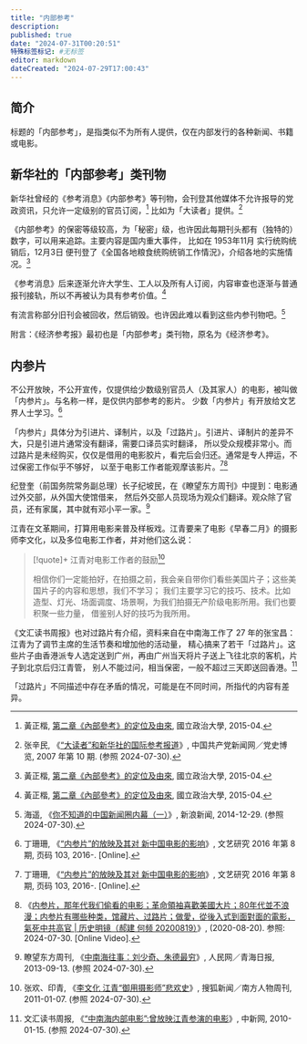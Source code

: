 ```yaml
---
title: "内部参考"
description:
published: true
date: "2024-07-31T00:20:51"
特殊标签标记: #无标签
editor: markdown
dateCreated: "2024-07-29T17:00:43"
---
```


## 简介

标题的「内部参考」，是指类似不为所有人提供，仅在内部发行的各种新闻、书籍或电影。

## 新华社的「内部参考」类刊物

新华社曾经的《参考消息》《内部参考》等刊物，会刊登其他媒体不允许报导的党政资讯，只允许一定级别的官员订阅，[^33731]
比如为「大读者」提供。[^45139]

[^33731]: 黃正楷, [第二章《內部參考》的定位及由來](https://nccur.lib.nccu.edu.tw/bitstream/140.119/33731/5/26000305.pdf?vad=cYdBJX&nrobot=1), 國立政治大學, 2015-04.

[^45139]: 张辛民, 《[“大读者”和新华社的国际参考报道](https://web.archive.org/web/20220407213947/http://cpc.people.com.cn/GB/85037/85038/7745139.html)》, 中国共产党新闻网／党史博览, 2007 年第 10 期. (参照 2024-07-30).

《内部参考》的保密等级较高，为「秘密」级，也许因此每期刊头都有（独特的）数字，可以用来追踪。主要内容是国内重大事件，
比如在 1953年11月 实行统购统销后，12月3日 便刊登了《全国各地粮食统购统销工作情況》，介绍各地的实施情况。[^33731]

《参考消息》后来逐渐允许大学生、工人以及所有人订阅，内容审查也逐渐与普通报刊接轨，所以不再被认为具有参考价值。[^33731]

有流言称部分旧刊会被回收，然后销毁。也许因此难以看到这些内参刊物吧。[^2v63p]

[^2v63p]: 海遥, 《[你不知道的中国新闻圈内幕（一）](https://web.archive.org/web/20240729162702/https://news.sina.com.cn/zl/zatan/blog/2014-12-29/15502909/2870082394/ab11fb5a0102v63p.shtml)》, 新浪新闻, 2014-12-29. (参照 2024-07-30).

附言：《经济参考报》最初也是「内部参考」类刊物，原名为《经济参考》。

## 内参片

不公开放映，不公开宣传，仅提供给少数级别官员人（及其家人）的电影，被叫做「内参片」。与名称一样，是仅供内部参考的影片。
少数「内参片」有开放给文艺界人士学习。[^03828]

[^03828]: 丁珊珊, 《[“内参片”的放映及其对 新中国电影的影响](https://web.archive.org/web/20240730074504/http://hprc.org.cn/gsyj/gsbx/hlsby/qt/201705/P020180416396563003828.pdf)》, 文艺研究 2016 年第 8 期, 页码 103, 2016-. [Online].

「内参片」具体分为引进片、译制片，以及「过路片」。引进片、译制片的差异不大，只是引进片通常没有翻译，需要口译员实时翻译，
所以受众规模非常小。而过路片是未经购买，仅仅是借用的电影胶片，看完后会归还。通常是专人押运，不过保密工作似乎不够好，
以至于电影工作者能观摩该影片。[^03828][^pgdrU]

[^pgdrU]: 《[内参片，那年代我们偷看的电影；革命領袖喜歡美國大片；80年代並不浪漫；内参片有哪些种类，馆藏片、过路片；做愛，從後入式到面對面的電影，氣死中共高官 | 历史明镜（郝建 何频 20200819）](https://www.youtube.com/watch?v=XkEZwbpgdrU)》, (2020-08-20). 参照: 2024-07-30. [Online Video].

纪登奎（前国务院常务副总理）长子纪坡民，在《瞭望东方周刊》中提到：电影通过外交部，从外国大使馆借来，
然后外交部人员现场为观众们翻译。观众除了官员，还有家属，其中就有邓小平一家。[^09836]

[^09836]: 瞭望东方周刊, 《[中南海往事：刘少奇、朱德最穷](https://web.archive.org/web/20150702211032/http://dangshi.people.com.cn/n/2013/0913/c85037-22909836.html)》, 人民网／青海日报, 2013-09-13. (参照 2024-07-30).

江青在文革期间，打算用电影来普及样板戏。江青要来了电影《早春二月》的摄影师李文化，以及多位电影工作者，并对他们这么说：

> [!quote]+ 江青对电影工作者的鼓励[^33940]
>
> 相信你们一定能拍好，在拍摄之前，我会亲自带你们看些美国片子；这些美国片子的内容和思想，我们不学习；
> 我们主要学习它的技巧、技术。比如造型、灯光、场面调度、场景啊，为我们拍摄无产阶级电影所用。我们也要积聚一些力量，
> 借鉴别人好的技巧为我所用。

[^33940]: 张欢、印青, 《[李文化 江青“御用摄影师”悲欢史](https://web.archive.org/web/20171213194153/http://news.sohu.com/20110107/n278733940.shtml)》, 搜狐新闻／南方人物周刊, 2011-01-07. (参照 2024-07-30).

《文汇读书周报》也对过路片有介绍，资料来自在中南海工作了 27 年的张宝昌：江青为了调节主席的生活节奏和增加他的活动量，
精心搞来了若干「过路片」。这些片子由香港派专人选定送到广州，再由广州当天将片子送上飞往北京的客机，片子到北京后归江青管，
别人不能过问，相当保密，一般不超过三天即送回香港。[^75067]

[^75067]: 文汇读书周报, 《[“中南海内部电影”:曾放映江青参演的电影](https://web.archive.org/web/20240730124739/https://www.chinanews.com.cn/cul/news/2010/01-15/2075067.shtml)》, 中新网, 2010-01-15. (参照 2024-07-30).

「过路片」不同描述中存在矛盾的情况，可能是在不同时间，所指代的内容有差异。
